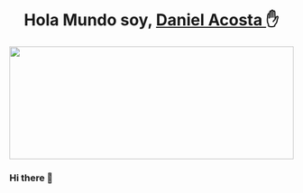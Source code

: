 <div align="center">
  <h1 align="center"> Hola Mundo soy, <a href=""> Daniel Acosta </a>✋</h1>
</div>
<img src="https://img.freepik.com/vector-premium/fondo-tecnologia-alta-tecnologia-digital_29971-1131.jpg" height="200px" width="100%"/>

### Hi there 👋

<!--


Here are some ideas to get you started:

- 🔭 I’m currently working on ...
- 🌱 I’m currently learning ...
- 👯 I’m looking to collaborate on ...
- 🤔 I’m looking for help with ...
- 💬 Ask me about ...
- 📫 How to reach me: ...
- 😄 Pronouns: ...
- ⚡ Fun fact: ...
-->
